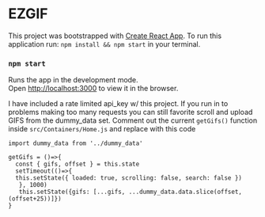 # EZGIF

This project was bootstrapped with [Create React App](https://github.com/facebook/create-react-app).
To run this application run: ```npm install && npm start``` in your terminal.

### `npm start`
Runs the app in the development mode.<br>
Open [http://localhost:3000](http://localhost:3000) to view it in the browser.


I have included a rate limited api_key w/ this project.
If you run in to problems making too many requests
you can still favorite scroll and upload GIFS from the dummy_data set.
Comment out the  current `getGifs()` function inside `src/Containers/Home.js` and replace with this code

```
import dummy_data from '../dummy_data'

getGifs = ()=>{
  const { gifs, offset } = this.state
  setTimeout(()=>{
  this.setState({ loaded: true, scrolling: false, search: false })
   }, 1000)
   this.setState({gifs: [...gifs, ...dummy_data.data.slice(offset, (offset+25))]})
}
```
